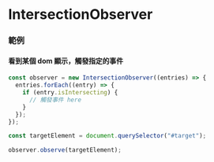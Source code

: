 # IntersectionObserver


### 範例

#### 看到某個 dom 顯示，觸發指定的事件


```js
const observer = new IntersectionObserver((entries) => {
  entries.forEach((entry) => {
    if (entry.isIntersecting) {
      // 觸發事件 here
    }
  });
});

const targetElement = document.querySelector("#target");

observer.observe(targetElement);
```

